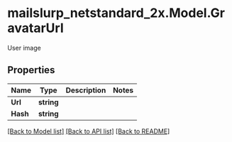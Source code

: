 # mailslurp_netstandard_2x.Model.GravatarUrl
User image

## Properties

Name | Type | Description | Notes
------------ | ------------- | ------------- | -------------
**Url** | **string** |  | 
**Hash** | **string** |  | 

[[Back to Model list]](../README#documentation-for-models) [[Back to API list]](../README#documentation-for-api-endpoints) [[Back to README]](../README)

